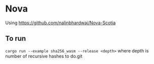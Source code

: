 # Nova

Using https://github.com/nalinbhardwaj/Nova-Scotia

## To run

`cargo run --example sha256_wasm --release <depth>` where depth is number of recursive hashes to do.git